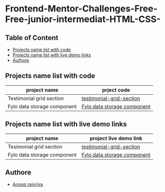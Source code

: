 # Frontend-Mentor-Challenges-Free-Free-junior-intermediat-HTML-CSS-

## Table of Content

- [Projects name list with code](#projects-name-list-with-code)
- [Projects name list with live demo links](#project-name-list-width-live-demo-links)
- [Authore](#autore)

## Projects name list with code

| project name             | prject code                                                  |
| ------------------------ | ------------------------------------------------------------ |
| Testimonial grid section | [testimonial-grid-section](./testimonials-grid-section-main) |
| Fylo data storage component | [Fylo data storage component](./fylo-data-storage-component-master/) |

## Projects name list with live demo links

| project name | project live demo link |
| ------------ | ---------------------- |
| Tesimonial grid section | [testimonial-grid-section](https://anoop-rajoriya.github.io/Frontend-Mentor-Challenges-Free-Free-junior-intermediat-HTML-CSS-/testimonials-grid-section-main/) |
| Fylo data storage component | [Fylo data storage component](https://anoop-rajoriya.github.io/Frontend-Mentor-Challenges-Free-Free-junior-intermediat-HTML-CSS-/fylo-data-storage-component-master/) |

## Authore

* [Anoop rajoriya]()